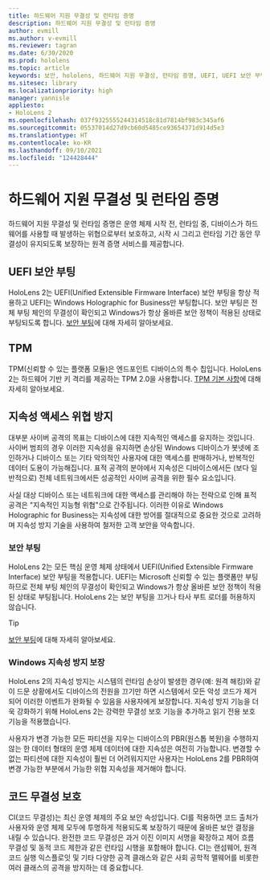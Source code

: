```yaml
---
title: 하드웨어 지원 무결성 및 런타임 증명
description: 하드웨어 지원 무결성 및 런타임 증명
author: evmill
ms.author: v-evmill
ms.reviewer: tagran
ms.date: 6/30/2020
ms.prod: hololens
ms.topic: article
keywords: 보안, hololens, 하드웨어 지원 무결성, 런타임 증명, UEFI, UEFI 보안 부팅, 보안 부팅, TPM, 위협 방지, Windows 지속성 방지 보장, 코드 무결성, 코드 보호
ms.sitesec: library
ms.localizationpriority: high
manager: yannisle
appliesto:
- HoloLens 2
ms.openlocfilehash: 037f9325555244314518c81d7814bf983c345af6
ms.sourcegitcommit: 05537014d27d9cb60d5485ce93654371d914d5e3
ms.translationtype: HT
ms.contentlocale: ko-KR
ms.lasthandoff: 09/10/2021
ms.locfileid: "124428444"
---
```

# <a name="hardware-backed-integrity-and-runtime-attestation"></a>하드웨어 지원 무결성 및 런타임 증명

하드웨어 지원 무결성 및 런타임 증명은 운영 체제 시작 전, 런타임 중, 디바이스가 하드웨어를 사용할 때 발생하는 위협으로부터 보호하고, 시작 시 그리고 런타임 기간 동안 무결성이 유지되도록 보장하는 원격 증명 서비스를 제공합니다.

## <a name="uefi-secure-boot"></a>UEFI 보안 부팅

HoloLens 2는 UEFI(Unified Extensible Firmware Interface) 보안 부팅을 항상 적용하고 UEFI는 Windows Holographic for Business만 부팅합니다.
보안 부팅은 전체 부팅 체인의 무결성이 확인되고 Windows가 항상 올바른 보안 정책이 적용된 상태로 부팅되도록 합니다. [보안 부팅](/windows-hardware/design/device-experiences/oem-secure-boot)에 대해 자세히 알아보세요.

## <a name="tpm"></a>TPM

TPM(신뢰할 수 있는 플랫폼 모듈)은 엔드포인트 디바이스의 특수 칩입니다. HoloLens 2는 하드웨어 기반 키 격리를 제공하는 TPM 2.0을 사용합니다. [TPM 기본 사항](/windows/security/information-protection/tpm/tpm-fundamentals)에 대해 자세히 알아보세요.

## <a name="persistence-access-threat-protection"></a>지속성 액세스 위협 방지

대부분 사이버 공격의 목표는 디바이스에 대한 지속적인 액세스를 유지하는 것입니다. 사이버 범죄의 경우 이러한 지속성을 유지하면 손상된 Windows 디바이스가 봇넷에 조인하거나 디바이스 또는 기타 악의적인 사용자에 대한 액세스를 판매하거나, 반복적인 데이터 도용이 가능해집니다. 표적 공격의 분야에서 지속성은 디바이스에서든 (보다 일반적으로) 전체 네트워크에서든 성공적인 사이버 공격을 위한 필수 요소입니다.  

사실 대상 디바이스 또는 네트워크에 대한 액세스를 관리해야 하는 전략으로 인해 표적 공격은 "지속적인 지능형 위협"으로 간주됩니다. 이러한 이유로 Windows Holographic for Business는 지속성에 대한 방어를 절대적으로 중요한 것으로 고려하며 지속성 방지 기술을 사용하여 철저한 고객 보안을 약속합니다.

### <a name="secure-boot"></a>보안 부팅

HoloLens 2는 모든 핵심 운영 체제 상태에서 UEFI(Unified Extensible Firmware Interface) 보안 부팅을 적용합니다. UEFI는 Microsoft 신뢰할 수 있는 플랫폼만 부팅하므로 전체 부팅 체인의 무결성이 확인되고 Windows가 항상 올바른 보안 정책이 적용된 상태로 부팅됩니다. HoloLens 2는 보안 부팅을 끄거나 타사 부트 로더를 허용하지 않습니다.

> [!Tip]
> [보안 부팅](/windows-hardware/design/device-experiences/oem-secure-boot)에 대해 자세히 알아보세요.

### <a name="windows-anti-persistence-assurance"></a>Windows 지속성 방지 보장

HoloLens 2의 지속성 방지는 시스템의 런타임 손상이 발생한 경우(예: 원격 해킹)와 같이 드문 상황에서도 디바이스의 전원을 끄기만 하면 시스템에서 모든 악성 코드가 제거되어 이러한 이벤트가 완화될 수 있음을 사용자에게 보장합니다. 지속성 방지 기능을 더욱 강화하기 위해 HoloLens 2는 강력한 무결성 보호 기능을 추가하고 읽기 전용 보호 기능을 적용했습니다.

사용자가 변경 가능한 모든 파티션을 지우는 디바이스의 PBR(원스톱 복원)을 수행하지 않는 한 데이터 형태의 운영 체제 데이터에 대한 지속성은 여전히 가능합니다. 변경할 수 없는 파티션에 대한 지속성이 훨씬 더 어려워지지만 사용자는 HoloLens 2를 PBR하여 변경 가능한 부분에서 가능한 위협 지속성을 제거해야 합니다.

## <a name="code-integrity-protection"></a>코드 무결성 보호

CI(코드 무결성)는 최신 운영 체제의 주요 보안 속성입니다. CI를 적용하면 코드 출처가 사용자와 운영 체제 모두에 투명하게 적용되도록 보장하기 때문에 올바른 보안 결정을 내릴 수 있습니다. 완전한 코드 무결성은 과거 이진 이미지 서명을 확장하고 제어 흐름 무결성 및 동적 코드 제한과 같은 런타임 시행을 포함해야 합니다. CI는 랜섬웨어, 원격 코드 실행 익스플로잇 및 기타 다양한 공격 클래스와 같은 사회 공학적 맬웨어를 비롯한 여러 클래스의 공격을 방지하는 데 중요합니다.

